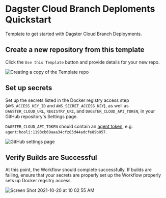 # Dagster Cloud Branch Deploments Quickstart

Template to get started with Dagster Cloud Branch Deployments.

## Create a new repository from this template

Click the `Use this Template` button and provide details for your new repo.

![Creating a copy of the Template repo](https://user-images.githubusercontent.com/10215173/138138429-7a81e4d7-8fdf-4988-9758-2babcc90af5f.png)

## Set up secrets

Set up the secrets listed in the Docker registry access step (`AWS_ACCESS_KEY_ID` and `AWS_SECRET_ACCESS_KEY`), as well as `DAGSTER_CLOUD_URL`, `REGISTRY_URI`, and `DAGSTER_CLOUD_API_TOKEN`,
in your GitHub repository's Settings page.

`DAGSTER_CLOUD_API_TOKEN` should contain an [agent token](https://docs.dagster.cloud/auth#managing-user-and-agent-tokens), e.g. `agent:hooli:1193cb69aaa34cfz83d44adcfe89b057`.

![GitHub settings page](https://user-images.githubusercontent.com/10215173/164542909-78f7b580-96e4-44a2-990e-d85cb1ec9319.png)

## Verify Builds are Successful

At this point, the Workflow should complete successfully. If builds are failing, ensure that your
secrets are properly set up the Workflow properly sets up Docker regsitry access.

![Screen Shot 2021-10-20 at 10 02 55 AM](https://user-images.githubusercontent.com/10215173/138138556-d147000f-c42d-4ab1-8187-3d6be3786142.png)

